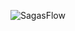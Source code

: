 ![SagasFlow](https://github.com/LucasBegnini10/Sagas-EDA/assets/89736179/bb02cbde-5c1e-4225-8274-076ef74a83fe)

